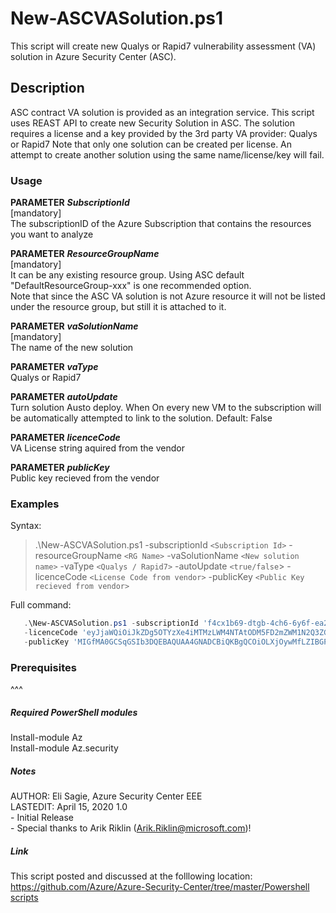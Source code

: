 # New-ASCVASolution.ps1  
  This script will create new Qualys or Rapid7 vulnerability assessment (VA) solution in Azure Security Center (ASC).
   
## Description  
  ASC contract VA solution is provided as an integration service. This script uses REAST API to create new Security Solution in ASC.
  The solution requires a license and a key provided by the 3rd party VA provider: Qualys or Rapid7
  Note that only one solution can be created per license. An attempt to create another solution using the same name/license/key will fail.





### Usage
  **PARAMETER** ***SubscriptionId***  
  [mandatory]  
  The subscriptionID of the Azure Subscription that contains the resources you want to analyze

  **PARAMETER** ***ResourceGroupName***  
  [mandatory]  
  It can be any existing resource group. Using ASC default "DefaultResourceGroup-xxx" is one recommended option.  
  Note that since the ASC VA solution is not Azure resource it will not be listed under the resource group, but still it is attached to it.

  **PARAMETER** ***vaSolutionName***  
  [mandatory]  
  The name of the new solution

  **PARAMETER** ***vaType***  
  Qualys or Rapid7

  **PARAMETER** ***autoUpdate***  
  Turn solution Austo deploy. 
  When On every new VM to the subscription will be automatically attempted to link to the solution.
  Default: False

  **PARAMETER** ***licenceCode***  
  VA License string aquired from the vendor
  
  **PARAMETER** ***publicKey***  
  Public key recieved from the vendor

### Examples
Syntax:  
   > .\New-ASCVASolution.ps1 -subscriptionId `<Subscription Id>` -resourceGroupName `<RG Name>` -vaSolutionName `<New solution name>` -vaType `<Qualys / Rapid7>` -autoUpdate `<true/false`> -licenceCode `<License Code from vendor>` -publicKey `<Public Key recieved from vendor>`

Full command:  
```powershell
   .\New-ASCVASolution.ps1 -subscriptionId 'f4cx1b69-dtgb-4ch6-6y6f-ea2e95373d3b' -resourceGroupName 'DefaultResourceGroup-WEU' -vaSolutionName 'QualysVa001' -vaType 'Qualys' -autoUpdate 'false' `
   -licenceCode 'eyJjaWQiOiJkZDg5OTYzXe4iMTMzLWM4NTAtODM5FD2mZWM1N2Q3ZGU5MjgiLCJgbTYuOiIyMmM5NDg3MS1lNTVkLTQ1OGItYjhlMC03OTRhMmM3YWM1ZGQiLCJwd3NVcmwiOiJodHRwczovL3FhZ3B1YmxpYy1wMDEuaW50LnF1YWx5cy5jb20vQ2xvdSKJY6VudC8iLCJwd3NQb3J0IjoiNDQzIn0=' `
   -publicKey 'MIGfMA0GCSqGSIb3DQEBAQUAA4GNADCBiQKBgQCOiOLXjOywMfLZIBGPZLwSocf1Q64GASLK9OHFEmanBl1nkJhZDrZ4YD5lM98fThYbAx1Rde2iYV1ze/wDlX4cIvFAyXuN7HbdkeIlBl6vWXEBZpUU17bOdJOUGolzEzNBhtxi/elEZLghq9Chmah82me/okGMIhJJsCiTtglVQIDAQAB'
```
<p>


### Prerequisites
^^^
##### Required PowerShell modules
  Install-module Az  
  Install-module Az.security
   
##### Notes
   AUTHOR: Eli Sagie, Azure Security Center EEE  
   LASTEDIT: April 15, 2020 1.0  
    - Initial Release  
    - Special thanks to Arik Riklin (Arik.Riklin@microsoft.com)!  

##### Link
  This script posted and discussed at the folllowing location:  
  [https://github.com/Azure/Azure-Security-Center/tree/master/Powershell scripts](https://github.com/Azure/Azure-Security-Center/tree/master/Powershell%20scripts)
